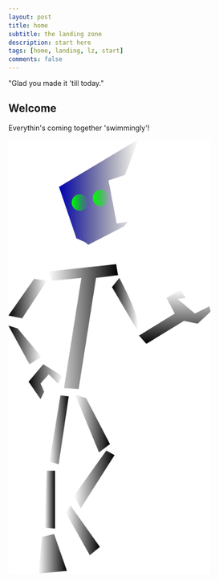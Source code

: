 ```yaml
---
layout: post
title: home
subtitle: the landing zone
description: start here
tags: [home, landing, lz, start]
comments: false
---
```


"Glad you made it 'till today."


## Welcome

Everythin's coming together 'swimmingly'!

<img width="80%" height="80%" src="/assets/img/robot_lr_display.png" />

